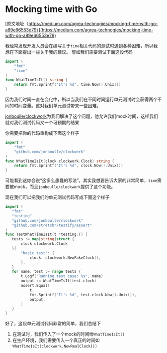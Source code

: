 # Mocking time with Go
[原文地址（https://medium.com/agrea-technogies/mocking-time-with-go-a89e66553e79）](https://medium.com/agrea-technogies/mocking-time-with-go-a89e66553e79)

我经常发现开发人员会在编写关于`time`相关代码的测试时遇到各种困难，所以我想在下面提出一些关于我的建议。
譬如我们需要测试下面这段代码
```go
import (
    "fmt"
    "time"
)
func WhatTimeIsIt() string {
    return fmt.Sprintf("It's %d", time.Now().Unix())
}
```
因为我们时间一直在变化中，所以当我们在不同时间运行单元测试时会获得两个不同的时间变量。这对我们单元测试带来一些困难。

[jonboulle/clockwork](https://github.com/jonboulle/clockwork)为我们解决了这个问题，他允许我们mock时间，这样我们就对我们测试代码又一个可预期的结果

你需要把你的代码重构成下面这个样子
```go
import (
    "fmt"
    "github.com/jonboulle/clockwork"
)
func WhatTimeIsIt(clock clockwork.Clock) string {
    return fmt.Sprintf("It's %d", clock.Now().Unix())
}
```
 可能看到这你会说“这多么愚蠢的写法”。其实我想要告诉大家的非常简单，`time`需要被mock，而且`jonboulle/clockwork`提供了这个功能。

 现在我们可以把我们的单元测试代码写成下面这个样子
 ```go
 import (
    "fmt"
    "testing"
    "github.com/jonboulle/clockwork"
    "github.com/stretchr/testify/assert"
)
func TestWhatTimeIsIt(t *testing.T) {
    tests := map[string]struct {
        clock clockwork.Clock
    }{
        "basic test": {
            clock: clockwork.NewFakeClock(),
        },
    }
    for name, test := range tests {
        t.Logf("Running test case: %s", name)
        output := WhatTimeIsIt(test.clock)
        assert.Equal(
            t,
            fmt.Sprintf("It's %d", test.clock.Now().Unix()),
            output,
        )
    }
}
 ```
 好了，这段单元测试代码非常的简单，我们总结下
 1. 在测试时，我们传入了一个mock的时间给`WhatTimeIsIt()`
 2. 在生产环境，我们需要传入一个真正的时间如`WhatTimeIsIt(clockwork.NewRealClock())`